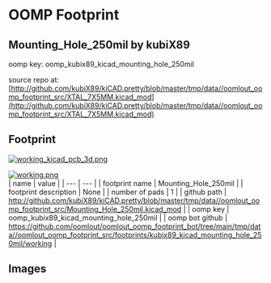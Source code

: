 # OOMP Footprint  
## Mounting_Hole_250mil  by kubiX89  
  
oomp key: oomp_kubix89_kicad_mounting_hole_250mil  
  
source repo at: [http://github.com/kubiX89/kiCAD.pretty/blob/master/tmp/data//oomlout_oomp_footprint_src/XTAL_7X5MM.kicad_mod](http://github.com/kubiX89/kiCAD.pretty/blob/master/tmp/data//oomlout_oomp_footprint_src/XTAL_7X5MM.kicad_mod)  
## Footprint  
  
[![working_kicad_pcb_3d.png](working_kicad_pcb_3d_600.png)](working_kicad_pcb_3d.png)  
  
[![working.png](working_600.png)](working.png)  
| name | value | 
| --- | --- | 
| footprint name | Mounting_Hole_250mil | 
| footprint description | None | 
| number of pads | 1 | 
| github path | http://github.com/kubiX89/kiCAD.pretty/blob/master/tmp/data//oomlout_oomp_footprint_src/Mounting_Hole_250mil.kicad_mod | 
| oomp key | oomp_kubix89_kicad_mounting_hole_250mil | 
| oomp bot github | https://github.com/oomlout/oomlout_oomp_footprint_bot/tree/main/tmp/data//oomlout_oomp_footprint_src/footprints/kubix89_kicad_mounting_hole_250mil/working | 
## Images  
